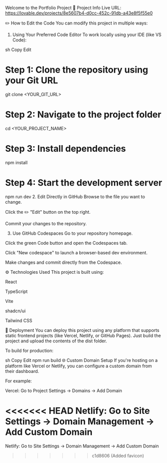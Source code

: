 Welcome to the Portfolio Project
📌 Project Info
Live URL: https://lovable.dev/projects/8e5607b4-d0cc-452c-91db-a43e8f5f55e0

✏️ How to Edit the Code
You can modify this project in multiple ways:

1. Using Your Preferred Code Editor
To work locally using your IDE (like VS Code):

sh
Copy
Edit
# Step 1: Clone the repository using your Git URL
git clone <YOUR_GIT_URL>

# Step 2: Navigate to the project folder
cd <YOUR_PROJECT_NAME>

# Step 3: Install dependencies
npm install

# Step 4: Start the development server
npm run dev
2. Edit Directly in GitHub
Browse to the file you want to change.

Click the ✏️ "Edit" button on the top right.

Commit your changes to the repository.

3. Use GitHub Codespaces
Go to your repository homepage.

Click the green Code button and open the Codespaces tab.

Click "New codespace" to launch a browser-based dev environment.

Make changes and commit directly from the Codespace.

⚙️ Technologies Used
This project is built using:

React

TypeScript

Vite

shadcn/ui

Tailwind CSS

🚀 Deployment
You can deploy this project using any platform that supports static frontend projects (like Vercel, Netlify, or GitHub Pages). Just build the project and upload the contents of the dist folder.

To build for production:

sh
Copy
Edit
npm run build
🌐 Custom Domain Setup
If you're hosting on a platform like Vercel or Netlify, you can configure a custom domain from their dashboard.

For example:

Vercel: Go to Project Settings → Domains → Add Domain

<<<<<<< HEAD
Netlify: Go to Site Settings → Domain Management → Add Custom Domain
=======
Netlify: Go to Site Settings → Domain Management → Add Custom Domain
>>>>>>> c1d8606 (Added favicon)

